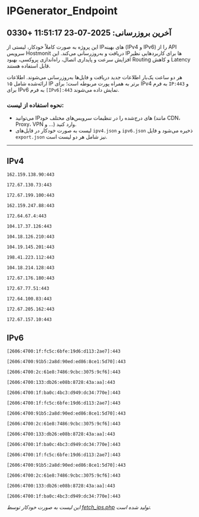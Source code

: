 # IPGenerator_Endpoint

## آخرین بروزرسانی: 2025-07-23 11:51:17 +0330

این پروژه به صورت کاملاً خودکار، لیستی از IPهای بهینه (IPv4 و IPv6) را از API سرویس Hostmonit دریافت و به‌روزرسانی می‌کند. این IPها برای کاربردهایی نظیر افزایش سرعت و پایداری اتصال، راه‌اندازی پروکسی، بهبود Routing و کاهش Latency قابل استفاده هستند.

هر دو ساعت یک‌بار اطلاعات جدید دریافت و فایل‌ها به‌روزرسانی می‌شوند. اطلاعات ارائه‌شده شامل ۱۵ IP برتر به همراه پورت مربوطه است؛ برای IPv4 به فرم `IP:443` و برای IPv6 به فرم `[IPv6]:443` نمایش داده می‌شوند.

### نحوه استفاده از لیست:
- می‌توانید IPهای درج‌شده را در تنظیمات سرویس‌های مختلف خود (مانند CDN، Proxy، VPN و ...) وارد کنید.
- لیست به صورت خودکار در فایل‌های `ipv4.json` و `ipv6.json` ذخیره می‌شود و فایل `export.json` نیز شامل هر دو لیست است.

---

## IPv4
```
162.159.138.90:443
```
```
172.67.130.73:443
```
```
172.67.199.100:443
```
```
162.159.247.88:443
```
```
172.64.67.4:443
```
```
104.17.37.126:443
```
```
104.18.126.210:443
```
```
104.19.145.201:443
```
```
198.41.223.112:443
```
```
104.18.214.128:443
```
```
172.67.176.180:443
```
```
172.67.77.51:443
```
```
172.64.100.83:443
```
```
172.67.205.162:443
```
```
172.67.157.10:443
```

## IPv6
```
[2606:4700:1f:fc5c:6bfe:19d6:d113:2ae7]:443
```
```
[2606:4700:91b5:2a8d:90ed:ed86:8ce1:5d70]:443
```
```
[2606:4700:2c:61e8:7486:9cbc:3075:9cf6]:443
```
```
[2606:4700:133:db26:e08b:8728:43a:aa]:443
```
```
[2606:4700:1f:ba0c:4bc3:d949:dc34:770e]:443
```
```
[2606:4700:1f:fc5c:6bfe:19d6:d113:2ae7]:443
```
```
[2606:4700:91b5:2a8d:90ed:ed86:8ce1:5d70]:443
```
```
[2606:4700:2c:61e8:7486:9cbc:3075:9cf6]:443
```
```
[2606:4700:133:db26:e08b:8728:43a:aa]:443
```
```
[2606:4700:1f:ba0c:4bc3:d949:dc34:770e]:443
```
```
[2606:4700:1f:fc5c:6bfe:19d6:d113:2ae7]:443
```
```
[2606:4700:91b5:2a8d:90ed:ed86:8ce1:5d70]:443
```
```
[2606:4700:2c:61e8:7486:9cbc:3075:9cf6]:443
```
```
[2606:4700:133:db26:e08b:8728:43a:aa]:443
```
```
[2606:4700:1f:ba0c:4bc3:d949:dc34:770e]:443
```

*این لیست به صورت خودکار توسط [fetch_ips.php](scripts/fetch_ips.php) تولید شده است.*

